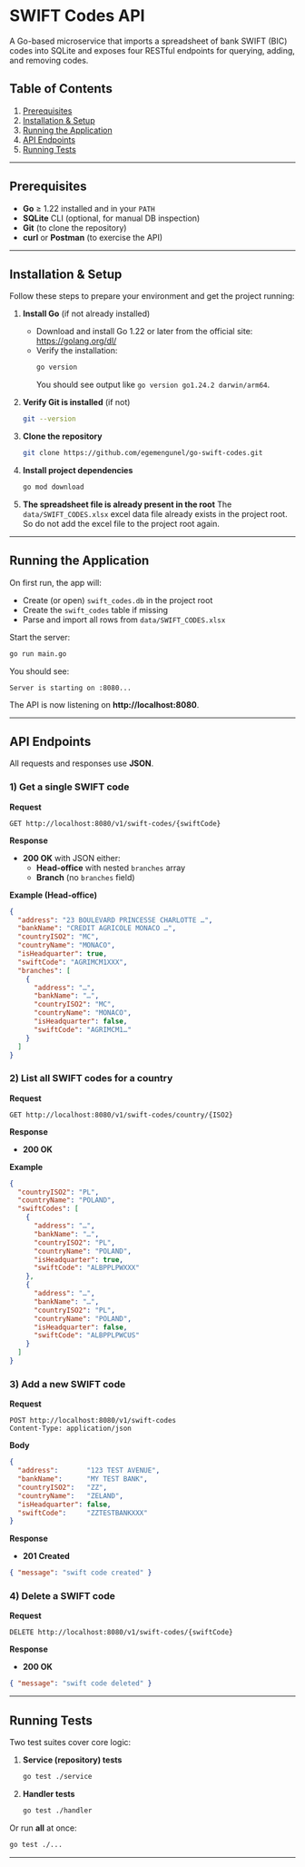 # SWIFT Codes API

A Go-based microservice that imports a spreadsheet of bank SWIFT (BIC) codes into SQLite and exposes four RESTful endpoints for querying, adding, and removing codes.

## Table of Contents

1. [Prerequisites](#prerequisites)  
2. [Installation & Setup](#installation--setup)  
3. [Running the Application](#running-the-application)  
4. [API Endpoints](#api-endpoints)  
5. [Running Tests](#running-tests)

---

## Prerequisites

- **Go** ≥ 1.22 installed and in your `PATH`  
- **SQLite** CLI (optional, for manual DB inspection)  
- **Git** (to clone the repository)  
- **curl** or **Postman** (to exercise the API)  

---

## Installation & Setup

Follow these steps to prepare your environment and get the project running:

1. **Install Go** (if not already installed)
   - Download and install Go 1.22 or later from the official site:
     https://golang.org/dl/
   - Verify the installation:
     ```bash
     go version
     ```
     You should see output like `go version go1.24.2 darwin/arm64`.

2. **Verify Git is installed** (if not)
   ```bash
   git --version
   ```

3. **Clone the repository**
   ```bash
   git clone https://github.com/egemengunel/go-swift-codes.git
   ```

4. **Install project dependencies**
   ```bash
   go mod download
   ```

5. **The spreadsheet file is already present in the root**
   The `data/SWIFT_CODES.xlsx` excel data file already exists in the project root. So do not add the excel file to the project root again.

---

## Running the Application

On first run, the app will:

- Create (or open) `swift_codes.db` in the project root  
- Create the `swift_codes` table if missing  
- Parse and import all rows from `data/SWIFT_CODES.xlsx`  

Start the server:

```bash
go run main.go
```

You should see:

```
Server is starting on :8080...
```

The API is now listening on **http://localhost:8080**.

---

## API Endpoints

All requests and responses use **JSON**.

### 1) Get a single SWIFT code

**Request**  
```
GET http://localhost:8080/v1/swift-codes/{swiftCode}
```

**Response**  
- **200 OK** with JSON either:
  - **Head-office** with nested `branches` array  
  - **Branch** (no `branches` field)

**Example (Head-office)**
```json
{
  "address": "23 BOULEVARD PRINCESSE CHARLOTTE …",
  "bankName": "CREDIT AGRICOLE MONACO …",
  "countryISO2": "MC",
  "countryName": "MONACO",
  "isHeadquarter": true,
  "swiftCode": "AGRIMCM1XXX",
  "branches": [
    {
      "address": "…",
      "bankName": "…",
      "countryISO2": "MC",
      "countryName": "MONACO",
      "isHeadquarter": false,
      "swiftCode": "AGRIMCM1…"
    }
  ]
}
```

### 2) List all SWIFT codes for a country

**Request**  
```
GET http://localhost:8080/v1/swift-codes/country/{ISO2}
```

**Response**  
- **200 OK**

**Example**
```json
{
  "countryISO2": "PL",
  "countryName": "POLAND",
  "swiftCodes": [
    {
      "address": "…",
      "bankName": "…",
      "countryISO2": "PL",
      "countryName": "POLAND",
      "isHeadquarter": true,
      "swiftCode": "ALBPPLPWXXX"
    },
    {
      "address": "…",
      "bankName": "…",
      "countryISO2": "PL",
      "countryName": "POLAND",
      "isHeadquarter": false,
      "swiftCode": "ALBPPLPWCUS"
    }
  ]
}
```

### 3) Add a new SWIFT code

**Request**  
```
POST http://localhost:8080/v1/swift-codes
Content-Type: application/json
```

**Body**  
```json
{
  "address":       "123 TEST AVENUE",
  "bankName":      "MY TEST BANK",
  "countryISO2":   "ZZ",
  "countryName":   "ZELAND",
  "isHeadquarter": false,
  "swiftCode":     "ZZTESTBANKXXX"
}
```

**Response**  
- **201 Created**  
```json
{ "message": "swift code created" }
```

### 4) Delete a SWIFT code

**Request**  
```
DELETE http://localhost:8080/v1/swift-codes/{swiftCode}
```

**Response**  
- **200 OK**  
```json
{ "message": "swift code deleted" }
```

---

## Running Tests

Two test suites cover core logic:

1. **Service (repository) tests**  
   ```bash
   go test ./service
   ```
2. **Handler tests**  
   ```bash
   go test ./handler
   ```

Or run **all** at once:

```bash
go test ./...
```

---

